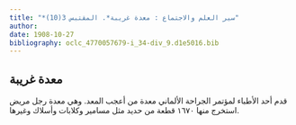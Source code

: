 ```yaml
---
title: "*سير العلم والاجتماع : معدة غريبة*. المقتبس 3(10)"
author: 
date: 1908-10-27
bibliography: oclc_4770057679-i_34-div_9.d1e5016.bib
---
```




##  معدة غريبة 


 قدم  أحد  الأطباء لمؤتمر الجراحة الألماني معدة من أعجب المعد. وهي معدة رجل مريض استخرج منها  ١٦٧٠  قطعة من حديد مثل مسامير وكلابات وأسلاك وغيرها. 

